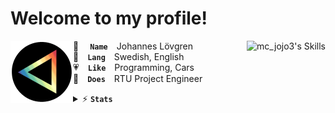# Welcome to my profile!

<a href="#"><img align="left" width="100" height="100" src="assets/icon-circle.png" alt="mc_jojo3"></a>
👤  **`Name`** Johannes Lövgren
<a href="#"><img align="right" src="https://skillicons.dev/icons?i=java,idea,python,pycharm,html,css,sublime,linux&perline=4" alt="mc_jojo3's Skills"></a>
<br>
💬 **`Lang`** Swedish, English
<br>
💗 **`Like`** Programming, Cars
<br>
💼 **`Does`** RTU Project Engineer
<br>

<details>
  <summary>⚡ <b><code>Stats</code></b></summary>
  <p align="left">
    <a href="#"><img src="https://github-readme-stats.vercel.app/api?username=mcjojo3&theme=github_dark&show_icons=true&hide_border=true&hide_title=true&line_height=32" alt="mc_jojo3's GitHub Stats"></a>
    <a href="#"><img src="https://github-readme-stats.vercel.app/api/top-langs/?username=mcjojo3&layout=compact&theme=github_dark&hide_border=true&langs_count=18&hide_title=true" alt="mc_jojo3's Top Langs"></a>
    <br>
    <a href="#"><img src="https://github-profile-trophy.vercel.app/?username=mcjojo3&theme=darkhub&no-frame=true&no-bg=false&title=-Reviews" alt="mc_jojo3's Trophies"></a>
    <br>
    <a href="#"><img src="https://count.getloli.com/get/@mcjojo3?theme=minecraft"></a>
  </p>
</details>
